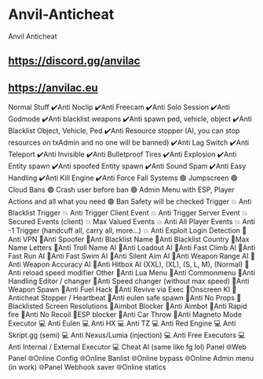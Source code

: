 # Anvil-Anticheat
Anvil Anticheat

## https://discord.gg/anvilac
## https://anvilac.eu

Normal Stuff
✔️Anti Noclip
✔️Anti Freecam
✔️Anti Solo Session
✔️Anti Godmode
✔️Anti blacklist weapons
✔️Anti spawn ped, vehicle, object
✔️Anti Blacklist Object, Vehicle, Ped
✔️Anti Resource stopper (AI, you can stop resources on txAdmin and no one will be banned)
✔️Anti Lag Switch
✔️Anti Teleport
✔️Anti Invisible
✔️Anti Bulletproof Tires
✔️Anti Explosion
✔️Anti Entity spawn
✔️Anti spoofed Entity spawn
✔️Anti Sound Spam
✔️Anti Easy Handling
✔️Anti Kill Engine
✔️Anti Force Fall
Systems
🟢 Jumpscreen
🟢 Cloud Bans
🟢 Crash user before ban
🟢 Admin Menu with ESP, Player Actions and all what you need
🟢 Ban Safety will be checked
Trigger
💥 Anti Blacklist Trigger
💥 Anti Trigger Client Event
💥 Anti Trigger Server Event
💥 Secured Events (client)
💥 Max Valued Events
💥 Anti All Player Events
💥 Anti -1 Trigger (handcuff all, carry all, more...)
💥 Anti Exploit
Login Detection
🛬Anti VPN
🛬Anti Spoofer
🛬Anti Blacklist Name
🛬Anti Blacklist Country
🛬Max Name Letters
🛬Anti Troll Name
AI
📄Anti Loadout AI
📄Anti Fast Climb AI
📄Anti Fast Run AI
📄Anti Fast Swim AI
📄Anti Silent Aim AI
📄Anti Weapon Range AI
📄Anti Weapon Accuracy AI
📄Anti Hitbox AI (XXL), (XL), (S, L, M), (Normal)
📄Anti reload speed modifier
Other
🔰Anti Lua Menu
🔰Anti Commonmenu
🔰Anti Handling Editor / changer
🔰Anti Speed changer (without max speed)
🔰Anti Weapon Spawn
🔰Anti Fuel Hack
🔰Anti Revive via Exec
🔰Onscreen KI
🔰Anticheat Stopper / Heartbeat
🔰Anti eulen safe spawn
🔰Anti No Props
🔰Blacklisted Screen Resolutions
🔰Aimbot Blocker
🔰Anti Aimbot
🔰Anti Rapid fire
🔰Anti No Recoil
🔰ESP blocker
🔰Anti Car Throw
🔰Anti Magneto Mode
Executor
💻 Anti Eulen
💻 Anti HX
💻 Anti TZ
💻 Anti Red Engine
💻 Anti Skript.gg (semi)
💻 Anti Nexus/Lumia (injection)
💻 Anti Free Executors
💻 Anti Internal / External Executor
💻 Cheat AI (same like fg lol)
Panel
🌐Web Panel
🌐Online Config
🌐Online Banlist
🌐Online bypass
🌐Online Admin menu (in work)
🌐Panel Webhook saver
🌐Online statics
